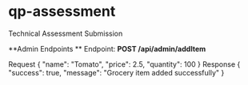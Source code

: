 # qp-assessment
 Technical Assessment Submission

**Admin Endpoints
**
Endpoint: 
 **POST /api/admin/addItem**

Request
 {
  "name": "Tomato",
  "price": 2.5,
  "quantity": 100
 }
Response
 {
  "success": true,
  "message": "Grocery item added successfully"
 }
